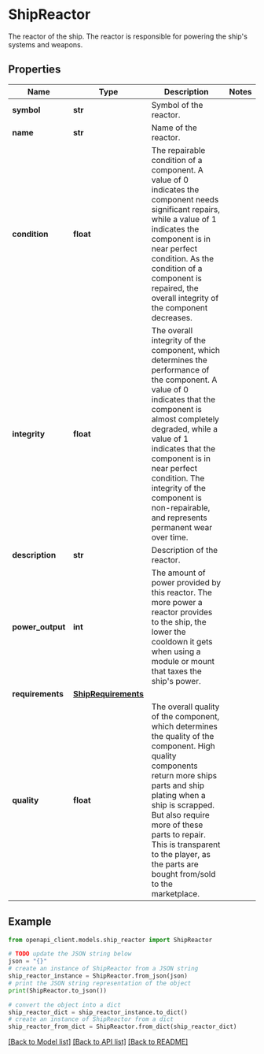 # ShipReactor

The reactor of the ship. The reactor is responsible for powering the ship's systems and weapons.

## Properties

Name | Type | Description | Notes
------------ | ------------- | ------------- | -------------
**symbol** | **str** | Symbol of the reactor. | 
**name** | **str** | Name of the reactor. | 
**condition** | **float** | The repairable condition of a component. A value of 0 indicates the component needs significant repairs, while a value of 1 indicates the component is in near perfect condition. As the condition of a component is repaired, the overall integrity of the component decreases. | 
**integrity** | **float** | The overall integrity of the component, which determines the performance of the component. A value of 0 indicates that the component is almost completely degraded, while a value of 1 indicates that the component is in near perfect condition. The integrity of the component is non-repairable, and represents permanent wear over time. | 
**description** | **str** | Description of the reactor. | 
**power_output** | **int** | The amount of power provided by this reactor. The more power a reactor provides to the ship, the lower the cooldown it gets when using a module or mount that taxes the ship&#39;s power. | 
**requirements** | [**ShipRequirements**](ShipRequirements.md) |  | 
**quality** | **float** | The overall quality of the component, which determines the quality of the component. High quality components return more ships parts and ship plating when a ship is scrapped. But also require more of these parts to repair. This is transparent to the player, as the parts are bought from/sold to the marketplace. | 

## Example

```python
from openapi_client.models.ship_reactor import ShipReactor

# TODO update the JSON string below
json = "{}"
# create an instance of ShipReactor from a JSON string
ship_reactor_instance = ShipReactor.from_json(json)
# print the JSON string representation of the object
print(ShipReactor.to_json())

# convert the object into a dict
ship_reactor_dict = ship_reactor_instance.to_dict()
# create an instance of ShipReactor from a dict
ship_reactor_from_dict = ShipReactor.from_dict(ship_reactor_dict)
```
[[Back to Model list]](../README.md#documentation-for-models) [[Back to API list]](../README.md#documentation-for-api-endpoints) [[Back to README]](../README.md)



